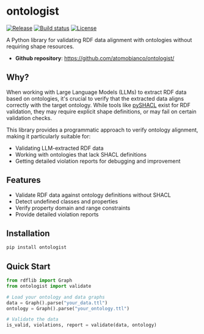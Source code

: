 # ontologist

[![Release](https://img.shields.io/github/v/release/atomobianco/ontologist)](https://img.shields.io/github/v/release/atomobianco/ontologist)
[![Build status](https://img.shields.io/github/actions/workflow/status/atomobianco/ontologist/main.yml?branch=main)](https://github.com/atomobianco/ontologist/actions/workflows/main.yml?query=branch%3Amain)
[![License](https://img.shields.io/github/license/atomobianco/ontologist)](https://img.shields.io/github/license/atomobianco/ontologist)

A Python library for validating RDF data alignment with ontologies without requiring shape resources.

- **Github repository**: <https://github.com/atomobianco/ontologist/>

## Why?

When working with Large Language Models (LLMs) to extract RDF data based on ontologies, it's crucial to verify that the extracted data aligns correctly with the target ontology.
While tools like [pySHACL](https://github.com/RDFLib/pySHACL) exist for RDF validation, they may require explicit shape definitions, or may fail on certain validation checks.

This library provides a programmatic approach to verify ontology alignment, making it particularly suitable for:

- Validating LLM-extracted RDF data
- Working with ontologies that lack SHACL definitions
- Getting detailed violation reports for debugging and improvement

## Features

- Validate RDF data against ontology definitions without SHACL
- Detect undefined classes and properties
- Verify property domain and range constraints
- Provide detailed violation reports

## Installation

```bash
pip install ontologist
```

## Quick Start

```python
from rdflib import Graph
from ontologist import validate

# Load your ontology and data graphs
data = Graph().parse("your_data.ttl")
ontology = Graph().parse("your_ontology.ttl")

# Validate the data
is_valid, violations, report = validate(data, ontology)
```
